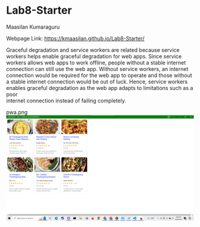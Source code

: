 # Lab8-Starter

Maasilan Kumaraguru

Webpage Link: https://kmaasilan.github.io/Lab8-Starter/

Graceful degradation and service workers are related because service workers helps enable graceful degradation for web apps. 
Since service workers allows web apps to work offline, people without a stable internet connection can still use the web app. 
Without service workers, an internet connection would be required for the web app to operate and those without a stable internet 
connection would be out of luck. Hence, service workers enables graceful degradation as the web app adapts to limitations such as a poor  
internet connection instead of failing completely.

pwa.png
![Maasilan's official, first ever, certified pwa.png](pwa.png)
